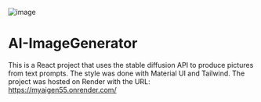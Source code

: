 ![image](https://github.com/user-attachments/assets/06aeae23-6a9b-46cf-a8c7-382baf8f70e9)

# AI-ImageGenerator
This is a React project that uses the stable diffusion API to produce pictures from text prompts. The style was done with Material UI and Tailwind. The project was hosted on Render with the URL:
https://myaigen55.onrender.com/



